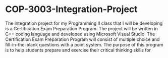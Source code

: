 # COP-3003-Integration-Project
The integration project for my Programming II class that I will be developing is a Certification Exam Preparation Program. The project will be written in C++ coding language and developed using Microsoft Visual Studio. The Certification Exam Preparation Program will consist of multiple choice and fill-in-the-blank questions with a point system. The purpose of this program is to help students prepare and exercise their critical thinking skills for 
